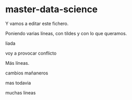 
# master-data-science
Y vamos a editar este fichero.

Poniendo varias líneas, con tildes y con lo que queramos.

liada

voy a provocar conflicto

Más líneas.

cambios mañaneros

mas todavia

muchas lineas
